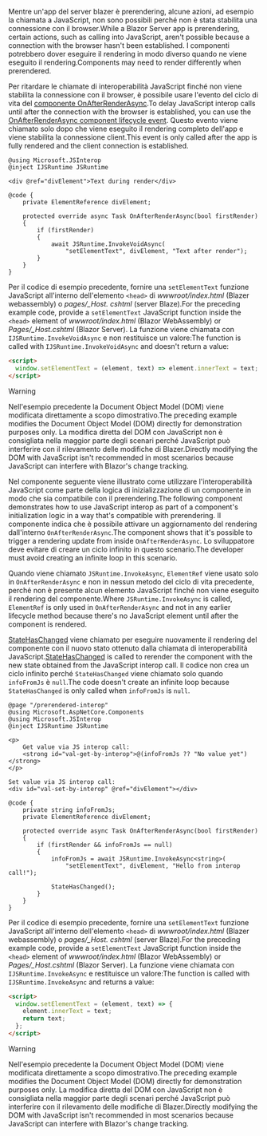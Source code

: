 <span data-ttu-id="71610-101">Mentre un'app del server blazer è prerendering, alcune azioni, ad esempio la chiamata a JavaScript, non sono possibili perché non è stata stabilita una connessione con il browser.</span><span class="sxs-lookup"><span data-stu-id="71610-101">While a Blazor Server app is prerendering, certain actions, such as calling into JavaScript, aren't possible because a connection with the browser hasn't been established.</span></span> <span data-ttu-id="71610-102">I componenti potrebbero dover eseguire il rendering in modo diverso quando ne viene eseguito il rendering.</span><span class="sxs-lookup"><span data-stu-id="71610-102">Components may need to render differently when prerendered.</span></span>

<span data-ttu-id="71610-103">Per ritardare le chiamate di interoperabilità JavaScript finché non viene stabilita la connessione con il browser, è possibile usare l'evento del ciclo di vita del [componente OnAfterRenderAsync](xref:blazor/lifecycle#after-component-render).</span><span class="sxs-lookup"><span data-stu-id="71610-103">To delay JavaScript interop calls until after the connection with the browser is established, you can use the [OnAfterRenderAsync component lifecycle event](xref:blazor/lifecycle#after-component-render).</span></span> <span data-ttu-id="71610-104">Questo evento viene chiamato solo dopo che viene eseguito il rendering completo dell'app e viene stabilita la connessione client.</span><span class="sxs-lookup"><span data-stu-id="71610-104">This event is only called after the app is fully rendered and the client connection is established.</span></span>

```cshtml
@using Microsoft.JSInterop
@inject IJSRuntime JSRuntime

<div @ref="divElement">Text during render</div>

@code {
    private ElementReference divElement;

    protected override async Task OnAfterRenderAsync(bool firstRender)
    {
        if (firstRender)
        {
            await JSRuntime.InvokeVoidAsync(
                "setElementText", divElement, "Text after render");
        }
    }
}
```

<span data-ttu-id="71610-105">Per il codice di esempio precedente, fornire una `setElementText` funzione JavaScript all'interno dell'elemento `<head>` di *wwwroot/index.html* (Blazer webassembly) o *pages/_Host. cshtml* (server Blaze).</span><span class="sxs-lookup"><span data-stu-id="71610-105">For the preceding example code, provide a `setElementText` JavaScript function inside the `<head>` element of *wwwroot/index.html* (Blazor WebAssembly) or *Pages/_Host.cshtml* (Blazor Server).</span></span> <span data-ttu-id="71610-106">La funzione viene chiamata con `IJSRuntime.InvokeVoidAsync` e non restituisce un valore:</span><span class="sxs-lookup"><span data-stu-id="71610-106">The function is called with `IJSRuntime.InvokeVoidAsync` and doesn't return a value:</span></span>

```html
<script>
  window.setElementText = (element, text) => element.innerText = text;
</script>
```

> [!WARNING]
> <span data-ttu-id="71610-107">Nell'esempio precedente la Document Object Model (DOM) viene modificata direttamente a scopo dimostrativo.</span><span class="sxs-lookup"><span data-stu-id="71610-107">The preceding example modifies the Document Object Model (DOM) directly for demonstration purposes only.</span></span> <span data-ttu-id="71610-108">La modifica diretta del DOM con JavaScript non è consigliata nella maggior parte degli scenari perché JavaScript può interferire con il rilevamento delle modifiche di Blazer.</span><span class="sxs-lookup"><span data-stu-id="71610-108">Directly modifying the DOM with JavaScript isn't recommended in most scenarios because JavaScript can interfere with Blazor's change tracking.</span></span>

<span data-ttu-id="71610-109">Nel componente seguente viene illustrato come utilizzare l'interoperabilità JavaScript come parte della logica di inizializzazione di un componente in modo che sia compatibile con il prerendering.</span><span class="sxs-lookup"><span data-stu-id="71610-109">The following component demonstrates how to use JavaScript interop as part of a component's initialization logic in a way that's compatible with prerendering.</span></span> <span data-ttu-id="71610-110">Il componente indica che è possibile attivare un aggiornamento del rendering dall'interno `OnAfterRenderAsync`.</span><span class="sxs-lookup"><span data-stu-id="71610-110">The component shows that it's possible to trigger a rendering update from inside `OnAfterRenderAsync`.</span></span> <span data-ttu-id="71610-111">Lo sviluppatore deve evitare di creare un ciclo infinito in questo scenario.</span><span class="sxs-lookup"><span data-stu-id="71610-111">The developer must avoid creating an infinite loop in this scenario.</span></span>

<span data-ttu-id="71610-112">Quando viene chiamato `JSRuntime.InvokeAsync`, `ElementRef` viene usato solo in `OnAfterRenderAsync` e non in nessun metodo del ciclo di vita precedente, perché non è presente alcun elemento JavaScript finché non viene eseguito il rendering del componente.</span><span class="sxs-lookup"><span data-stu-id="71610-112">Where `JSRuntime.InvokeAsync` is called, `ElementRef` is only used in `OnAfterRenderAsync` and not in any earlier lifecycle method because there's no JavaScript element until after the component is rendered.</span></span>

<span data-ttu-id="71610-113">[StateHasChanged](xref:blazor/lifecycle#state-changes) viene chiamato per eseguire nuovamente il rendering del componente con il nuovo stato ottenuto dalla chiamata di interoperabilità JavaScript.</span><span class="sxs-lookup"><span data-stu-id="71610-113">[StateHasChanged](xref:blazor/lifecycle#state-changes) is called to rerender the component with the new state obtained from the JavaScript interop call.</span></span> <span data-ttu-id="71610-114">Il codice non crea un ciclo infinito perché `StateHasChanged` viene chiamato solo quando `infoFromJs` è `null`.</span><span class="sxs-lookup"><span data-stu-id="71610-114">The code doesn't create an infinite loop because `StateHasChanged` is only called when `infoFromJs` is `null`.</span></span>

```cshtml
@page "/prerendered-interop"
@using Microsoft.AspNetCore.Components
@using Microsoft.JSInterop
@inject IJSRuntime JSRuntime

<p>
    Get value via JS interop call:
    <strong id="val-get-by-interop">@(infoFromJs ?? "No value yet")</strong>
</p>

Set value via JS interop call:
<div id="val-set-by-interop" @ref="divElement"></div>

@code {
    private string infoFromJs;
    private ElementReference divElement;

    protected override async Task OnAfterRenderAsync(bool firstRender)
    {
        if (firstRender && infoFromJs == null)
        {
            infoFromJs = await JSRuntime.InvokeAsync<string>(
                "setElementText", divElement, "Hello from interop call!");

            StateHasChanged();
        }
    }
}
```

<span data-ttu-id="71610-115">Per il codice di esempio precedente, fornire una `setElementText` funzione JavaScript all'interno dell'elemento `<head>` di *wwwroot/index.html* (Blazer webassembly) o *pages/_Host. cshtml* (server Blaze).</span><span class="sxs-lookup"><span data-stu-id="71610-115">For the preceding example code, provide a `setElementText` JavaScript function inside the `<head>` element of *wwwroot/index.html* (Blazor WebAssembly) or *Pages/_Host.cshtml* (Blazor Server).</span></span> <span data-ttu-id="71610-116">La funzione viene chiamata con `IJSRuntime.InvokeAsync` e restituisce un valore:</span><span class="sxs-lookup"><span data-stu-id="71610-116">The function is called with `IJSRuntime.InvokeAsync` and returns a value:</span></span>

```html
<script>
  window.setElementText = (element, text) => {
    element.innerText = text;
    return text;
  };
</script>
```

> [!WARNING]
> <span data-ttu-id="71610-117">Nell'esempio precedente la Document Object Model (DOM) viene modificata direttamente a scopo dimostrativo.</span><span class="sxs-lookup"><span data-stu-id="71610-117">The preceding example modifies the Document Object Model (DOM) directly for demonstration purposes only.</span></span> <span data-ttu-id="71610-118">La modifica diretta del DOM con JavaScript non è consigliata nella maggior parte degli scenari perché JavaScript può interferire con il rilevamento delle modifiche di Blazer.</span><span class="sxs-lookup"><span data-stu-id="71610-118">Directly modifying the DOM with JavaScript isn't recommended in most scenarios because JavaScript can interfere with Blazor's change tracking.</span></span>
